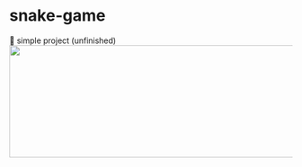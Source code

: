 # snake-game
🐍 simple project (unfinished)
<img src="https://user-images.githubusercontent.com/98327964/227813248-0f09d160-9fbb-4100-b7c2-ce2663938284.png" width="600" height="200">
